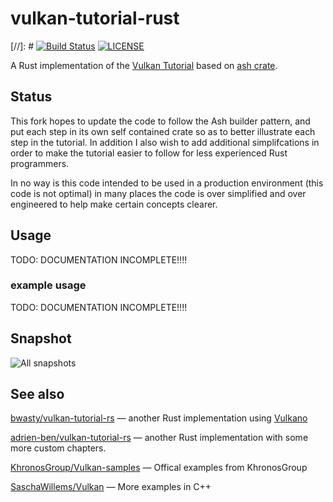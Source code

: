 # vulkan-tutorial-rust

[//]: # [![Build Status](https://dev.azure.com/usami-ssc/usami-ssc/_apis/build/status/unknownue.vulkan-tutorial-rust?branchName=master)](https://dev.azure.com/usami-ssc/usami-ssc/_build/latest?definitionId=5&branchName=master) 
[![LICENSE](https://img.shields.io/badge/license-MIT-blue.svg)](LICENSE)

A Rust implementation of the [Vulkan Tutorial](https://vulkan-tutorial.com) based on [ash crate](https://crates.io/crates/ash).

## Status

This fork hopes to update the code to follow the Ash builder pattern, and put each step in its own self contained crate so as to better illustrate each step in the tutorial. In addition I also wish to add additional simplifcations in order to make the tutorial easier to follow for less experienced Rust programmers.

In no way is this code intended to be used in a production environment (this code is not optimal) in many places the code is over simplified and over engineered to help make certain concepts clearer.

## Usage

 TODO: DOCUMENTATION INCOMPLETE!!!!

### example usage

TODO: DOCUMENTATION INCOMPLETE!!!!

## Snapshot

![All snapshots](snapshot/snapshot_all.png)

## See also

[bwasty/vulkan-tutorial-rs](https://github.com/bwasty/vulkan-tutorial-rs) — another Rust implementation using [Vulkano](https://crates.io/crates/vulkano)

[adrien-ben/vulkan-tutorial-rs](https://github.com/adrien-ben/vulkan-tutorial-rs) — another Rust implementation with some more custom chapters.

[KhronosGroup/Vulkan-samples](https://github.com/khronosGroup/Vulkan-samples) — Offical examples from KhronosGroup

[SaschaWillems/Vulkan](https://github.com/SaschaWillems/Vulkan) — More examples in C++

